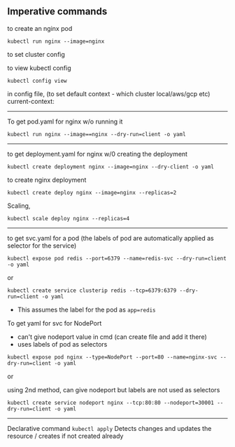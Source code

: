 ## Imperative commands

to create an nginx pod
```
kubectl run nginx --image=nginx
```
to set cluster config

to view kubectl config
```
kubectl config view
```
in config file, (to set default context - which cluster local/aws/gcp etc)
current-context: <context-name> 

---
To get pod.yaml for nginx w/o running it
```
kubectl run nginx --image==nginx --dry-run=client -o yaml
```
---
to get deployment.yaml for nginx w/0 creating the deployment
```
kubectl create deployment nginx --image=nginx --dry-client -o yaml
```
to create nginx deployment
```
kubectl create deploy nginx --image=nginx --replicas=2
```
Scaling,
```
kubectl scale deploy nginx --replicas=4
```
---
to get svc.yaml for a pod (the labels of pod are automatically applied as selector for the service)
```
kubectl expose pod redis --port=6379 --name=redis-svc --dry-run=client -o yaml
```
or
```
kubectl create service clusterip redis --tcp=6379:6379 --dry-run=client -o yaml
```
- This assumes the label for the pod as `app=redis`

To get yaml for svc for NodePort
- can't give nodeport value in cmd (can create file and add it there)
- uses labels of pod as selectors
```
kubectl expose pod nginx --type=NodePort --port=80 --name=nginx-svc --dry-run=client -o yaml
```
or

using 2nd method, can give nodeport but labels are not used as selectors
```
kubectl create service nodeport nginx --tcp:80:80 --nodeport=30001 --dry-run=client -o yaml
```
---

Declarative command
`kubectl apply`
Detects changes and updates the resource / creates if not created already